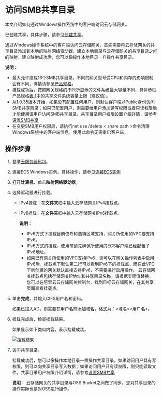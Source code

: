 # 访问SMB共享目录

本文介绍如何通过Windows操作系统中的客户端访问云存储网关。

已创建共享，具体步骤，请参见[创建共享](/cn.zh-CN/云控制台用户指南/文件网关/管理共享.md)。

通过Windows操作系统中的客户端访问云存储网关，首先需要将云存储网关的共享目录添加到本地的映射网络驱动器，建立本地目录与云存储网关的共享目录之间的映射。建立映射成功后，您可以像操作本地目录一样操作共享目录。

**说明：**

-   最大允许挂载16个SMB共享目录。不同的网关型号受CPU和内存的影响限制会有不同，详情请参见[产品规格](/cn.zh-CN/产品简介/产品规格.md)。
-   挂载成功后，按照网关规格的不同所显示的文件系统最大容量不同，具体参见产品规格[表 1](/cn.zh-CN/产品简介/产品规格.md)中的共享文件系统容量上限（建议值）。
-   从1.0.35版本开始，如果没有配置任何用户，则默认客户端以Public身份访问SMB共享目录；如果已配置用户，则需要给用户添加读写权限或者只读权限后才能使用该用户访问SMB共享目录。共享目录用户权限设置介绍详情，请参考[设置SMB共享](/cn.zh-CN/云控制台用户指南/文件网关/管理共享.md)
-   在变更SMB用户权限后，请执行net use /delete < share path \>命令清理Windows系统中的客户端信息，使用此命令无需重启客户端。

## 操作步骤

1.  登录[云服务器ECS](https://ecs.console.aliyun.com/)。

2.  连接ECS Windows实例。具体操作，请参见[连接ECS实例]()

3.  打开**计算机**，单击**映射网络驱动器**。

4.  选择驱动器进行挂载。

    -   IPv4挂载：在**文件夹**框中输入云存储网关IPv4挂载点。
    -   IPv6挂载：在**文件夹**框中输入云存储网关IPv6挂载点。

        **说明：**

        -   IPv6方式下挂载目前仅呼和浩特区域支持，网关所使用的VPC要支持IPv6。
        -   IPv6方式的挂载，使用前请先确保所使用的ECS客户端已经配置了IPv6地址。
        -   如果已有网关所使用的VPC支持IPv6，则可以在网关操作列表中启用IPv6后，挂载点下默认第二行可以看到IPv6下的挂载点，而在此VPC下新创建的网关默认直接支持IPv6，不需要进行启用操作。
    云存储网关挂载点包括存储网关IP地址和共享目录名称，请根据实际值替换。您可以在阿里云云存储网关控制台，找到目标云存储网关，在其共享页面查看挂载点。

5.  单击**完成**，并输入CIFS用户名和密码。

    如果已加入AD，则需要在用户名前添加域名，格式为：<域名\><用户名\>。

6.  挂载完成后，检查挂载结果。

    如果显示如下类似内容，表示挂载成功。

    ![挂载结果](https://static-aliyun-doc.oss-accelerate.aliyuncs.com/assets/img/zh-CN/9943559951/p57999.png)

7.  访问共享目录。

    挂载成功后，您可以像操作本地目录一样操作共享目录。如果访问用户具有写权限，则可以向共享目录写入数据；如果访问用户只有读权限，则只能读取文件。共享目录用户权限介绍详情，请参考[设置SMB共享](/cn.zh-CN/云控制台用户指南/文件网关/管理共享.md)

    **说明：** 云存储网关的共享目录与OSS Bucket之间做了同步，您对共享目录的操作实际也是对OSS进行操作。


